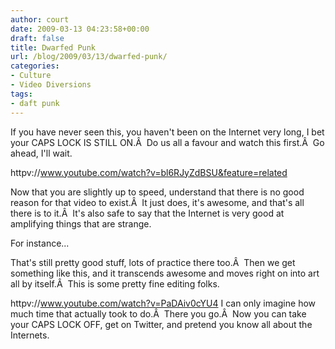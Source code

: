 ```yaml
---
author: court
date: 2009-03-13 04:23:58+00:00
draft: false
title: Dwarfed Punk
url: /blog/2009/03/13/dwarfed-punk/
categories:
- Culture
- Video Diversions
tags:
- daft punk
---
```


If you have never seen this, you haven't been on the Internet very long, I bet your CAPS LOCK IS STILL ON.Â  Do us all a favour and watch this first.Â  Go ahead, I'll wait.

httpv://www.youtube.com/watch?v=bl6RJyZdBSU&feature=related

Now that you are slightly up to speed, understand that there is no good reason for that video to exist.Â  It just does, it's awesome, and that's all there is to it.Â  It's also safe to say that the Internet is very good at amplifying things that are strange.

For instance...

<object width="425" type="application/x-shockwave-flash" data="http://www.youtube.com/v/K2cYWfq--Nw&hl=en&fs=1" height="344"></object>

That's still pretty good stuff, lots of practice there too.Â  Then we get something like this, and it transcends awesome and moves right on into art all by itself.Â  This is some pretty fine editing folks.

httpv://www.youtube.com/watch?v=PaDAiv0cYU4
I can only imagine how much time that actually took to do.Â  There you go.Â  Now you can take your CAPS LOCK OFF, get on Twitter, and pretend you know all about the Internets.
